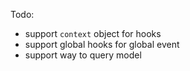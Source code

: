 Todo:
* support `context` object for hooks
* support global hooks for global event
* support way to query model